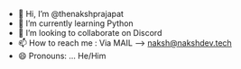 - 👋 Hi, I’m @thenakshprajapat
- 🌱 I’m currently learning Python
- 💞️ I’m looking to collaborate on Discord
- 📫 How to reach me : Via MAIL --> naksh@nakshdev.tech
- 😄 Pronouns: ... He/Him 

<!---
thenakshprajapat/thenakshprajapat is a ✨ special ✨ repository because its `README.md` (this file) appears on your GitHub profile.
You can click the Preview link to take a look at your changes.
--->
